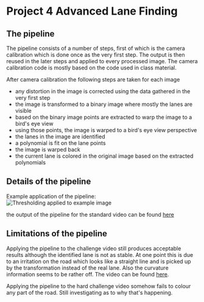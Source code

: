 # Project 4 Advanced Lane Finding

## The pipeline
The pipeline consists of a number of steps, first of which is the camera calibration which is done
once as the very first step. The output is then reused in the later steps and applied to
every processed image. The camera calibration code is mostly based on the code used
in class material.

After camera calibration the following steps are taken for each image
- any distortion in the image is corrected using the data gathered in the very first step
- the image is transformed to a binary image where mostly the lanes are visible
- based on the binary image points are extracted to warp the image to a bird's eye view
- using those points, the image is warped to a bird's eye view perspective
- the lanes in the image are identified
- a polynomial is fit on the lane points
- the image is warped back
- the current lane is colored in the original image based on the extracted polynomials

## Details of the pipeline
Example application of the pipeline:
![Thresholding applied to example image](/img/binary_output.png "binary images compared to input image")


the output of the pipeline for the standard video can be found [here](https://youtu.be/wswqXJ_hMF4)

## Limitations of the pipeline
Applying the pipeline to the challenge video still produces acceptable results although
the identified lane is not as stable. At one point this is due to an irritation on
the road which looks like a straight line and is picked up by the transformation
instead of the real lane. Also the curvature information seems to be rather off. The
video can be found [here](https://youtu.be/ad9kQ8aixnc).

Applying the pipeline to the hard challenge video somehow fails to colour any part
of the road. Still investigating as to why that's happening.

